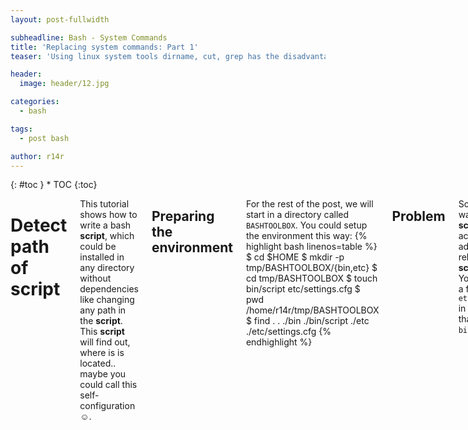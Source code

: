 ```yaml
---
layout: post-fullwidth

subheadline: Bash - System Commands
title: 'Replacing system commands: Part 1'
teaser: 'Using linux system tools dirname, cut, grep has the disadvantage of performance issues. This series of posts shows how to replace system commands with build in bash-features'

header:
  image: header/12.jpg

categories:
  - bash

tags:
  - post bash

author: r14r
---
```

<div class="row"><div class="medium-4 medium-push-8 columns" markdown="1"><div class="panel radius" markdown="1">
{: #toc }
*  TOC
{:toc}
</div></div><div class="medium-8 medium-pull-4 columns" markdown="1">

# Detect path of script
This tutorial shows how to write a bash **script**, which could be installed in any directory without dependencies like changing any path in the **script**. This **script** will find out, where is is located.. maybe you could call this self-configuration &#9786;.

## Preparing the environment
For the rest of the post, we will start in a directory called ```BASHTOOLBOX```. You could setup the environment this way:
{% highlight bash linenos=table %}
$ cd $HOME
$ mkdir -p tmp/BASHTOOLBOX/{bin,etc}
$ cd tmp/BASHTOOLBOX
$ touch bin/script etc/settings.cfg
$ pwd
/home/r14r/tmp/BASHTOOLBOX
$ find .
.
./bin
./bin/script
./etc
./etc/settings.cfg
{% endhighlight %}

## Problem
Sometimes you want to write a **script** that access additional files relativ to the **script** directory. You want to use a file ```etc/settings.cfg``` in the **script**, thas is located in ```bin```.

The directory structure is:
![Image of Directory Structure]({{ site.urlimg }}/posts/bash/directory_structure_01.png)

Create the **script** with the following contents under ```$HOME/tmp/BASHTOOLBOX/script```
{% highlight bash linenos=table %}
#!/bin/bash

cat $PWD/../etc/settings.cfg
{% endhighlight %}

We try to refer to the file with a relativ path. By running the **script**, everything seems to work
{% highlight bash linenos=table %}
$ pwd
BASHTOOLBOX
$ ./bin/script
system=linux
debug=9
{% endhighlight %}

But... what if we start the script from a different directory?
{% highlight bash linenos=table %}
tmp$ cd $HOME/tmp
tmp$ pwd
/home/r14r/tmp
tmp$ BASHTOOLBOX/bin/script
cat: ../etc/settings.cfg: No such file or directory
{% endhighlight %}

What went wrong? The reason is the *relative* path, which means *relativ* to the calling path.

The path, from were we called the **script** is ```/home/r14r/tmp```, so adding the relative part ```../etc/settings.cfg``` results in ```/home/r14r/tmp/../etc/settings.cfg```.

The final path of the file is ```/home/r14r/etc/settings.cfg```. Not what the **script** intends.

Ok, maybe you try to solve it this way:
{% highlight bash linenos=table %}
#!/bin/bash

cat $PWD/../etc/settings.cfg
{% endhighlight %}

## Solution
We need a way to speficy "the location were the script is located".

Get the path of the script and merge it with the current directory. Special handling is required, if the current directory is '.'
{% highlight bash linenos=table %}
#!/bin/bash

HERE="$PWD/${0%/*}"
HERE="$(cd "$HERE"; pwd)"

SELF=${0##*/}

echo HERE=$HERE
echo SELF=$SELF
{% endhighlight %}

If you start the script, you get the following output:
{% highlight bash linenos=table %}
$ cd $HOME/tmp/BASHTOOLBOX
BASHTOOLBOX$ bin/script.sh
HERE=/home/r14r/tmp/BASHTOOLBOX/bin
SELF=script.sh
BASHTOOLBOX$ cd bin
bin$ ./script.sh
HERE=//home/r14r/tmp/BASHTOOLBOX/bin
SELF=script.sh
{% endhighlight %}

</div>
